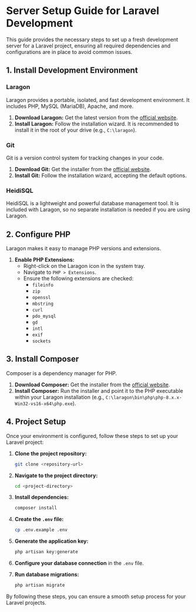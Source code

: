 # Server Setup Guide for Laravel Development

This guide provides the necessary steps to set up a fresh development server for a Laravel project, ensuring all required dependencies and configurations are in place to avoid common issues.

## 1. Install Development Environment

### Laragon

Laragon provides a portable, isolated, and fast development environment. It includes PHP, MySQL (MariaDB), Apache, and more.

1.  **Download Laragon:** Get the latest version from the [official website](https://laragon.org/download/).
2.  **Install Laragon:** Follow the installation wizard. It is recommended to install it in the root of your drive (e.g., `C:\laragon`).

### Git

Git is a version control system for tracking changes in your code.

1.  **Download Git:** Get the installer from the [official website](https://git-scm.com/downloads).
2.  **Install Git:** Follow the installation wizard, accepting the default options.

### HeidiSQL

HeidiSQL is a lightweight and powerful database management tool. It is included with Laragon, so no separate installation is needed if you are using Laragon.

## 2. Configure PHP

Laragon makes it easy to manage PHP versions and extensions.

1.  **Enable PHP Extensions:**
    -   Right-click on the Laragon icon in the system tray.
    -   Navigate to `PHP > Extensions`.
    -   Ensure the following extensions are checked:
        -   `fileinfo`
        -   `zip`
        -   `openssl`
        -   `mbstring`
        -   `curl`
        -   `pdo_mysql`
        -   `gd`
        -   `intl`
        -   `exif`
        -   `sockets`

## 3. Install Composer

Composer is a dependency manager for PHP.

1.  **Download Composer:** Get the installer from the [official website](https://getcomposer.org).
2.  **Install Composer:** Run the installer and point it to the PHP executable within your Laragon installation (e.g., `C:\laragon\bin\php\php-8.x.x-Win32-vs16-x64\php.exe`).

## 4. Project Setup

Once your environment is configured, follow these steps to set up your Laravel project:

1.  **Clone the project repository:**
    ```bash
    git clone <repository-url>
    ```

2.  **Navigate to the project directory:**
    ```bash
    cd <project-directory>
    ```

3.  **Install dependencies:**
    ```bash
    composer install
    ```

4.  **Create the `.env` file:**
    ```bash
    cp .env.example .env
    ```

5.  **Generate the application key:**
    ```bash
    php artisan key:generate
    ```

6.  **Configure your database connection** in the `.env` file.

7.  **Run database migrations:**
    ```bash
    php artisan migrate
    ```

By following these steps, you can ensure a smooth setup process for your Laravel projects.

